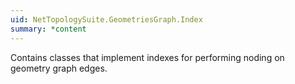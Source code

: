 ```yaml
---
uid: NetTopologySuite.GeometriesGraph.Index
summary: *content
---
```

Contains classes that implement indexes for performing noding on geometry graph edges.
